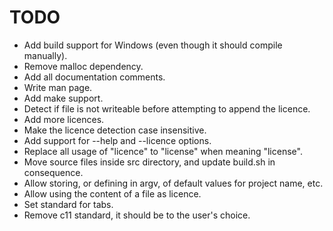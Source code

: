 TODO
====

* Add build support for Windows (even though it should compile manually).
* Remove malloc dependency.
* Add all documentation comments.
* Write man page.
* Add make support.
* Detect if file is not writeable before attempting to append the licence.
* Add more licences.
* Make the licence detection case insensitive.
* Add support for --help and --licence options.
* Replace all usage of "licence" to "license" when meaning "license".
* Move source files inside src directory, and update build.sh in consequence.
* Allow storing, or defining in argv, of default values for project name, etc.
* Allow using the content of a file as licence.
* Set standard for tabs.
* Remove c11 standard, it should be to the user's choice.